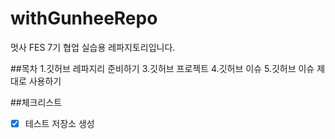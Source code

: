 # withGunheeRepo
멋사 FES 7기 협업 실습용 레파지토리입니다.

##목차
1.깃허브 레파지리 준비하기
3.깃허브 프로젝트
4.깃허브 이슈
5.깃허브 이슈 제대로 사용하기

##체크리스트
- [x] 테스트 저장소 생성
